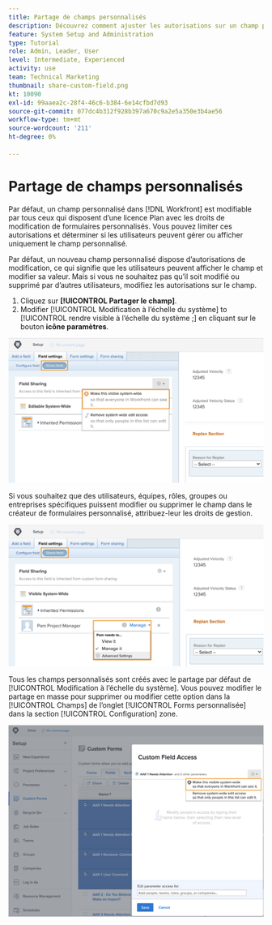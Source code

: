 ```yaml
---
title: Partage de champs personnalisés
description: Découvrez comment ajuster les autorisations sur un champ personnalisé pour déterminer si les utilisateurs peuvent gérer ou afficher uniquement le champ personnalisé.
feature: System Setup and Administration
type: Tutorial
role: Admin, Leader, User
level: Intermediate, Experienced
activity: use
team: Technical Marketing
thumbnail: share-custom-field.png
kt: 10090
exl-id: 99aaea2c-28f4-46c6-b384-6e14cfbd7d93
source-git-commit: 077dc4b312f928b397a670c9a2e5a350e3b4ae56
workflow-type: tm+mt
source-wordcount: '211'
ht-degree: 0%

---
```


# Partage de champs personnalisés

Par défaut, un champ personnalisé dans [!DNL Workfront] est modifiable par tous ceux qui disposent d’une licence Plan avec les droits de modification de formulaires personnalisés. Vous pouvez limiter ces autorisations et déterminer si les utilisateurs peuvent gérer ou afficher uniquement le champ personnalisé.

Par défaut, un nouveau champ personnalisé dispose d’autorisations de modification, ce qui signifie que les utilisateurs peuvent afficher le champ et modifier sa valeur. Mais si vous ne souhaitez pas qu’il soit modifié ou supprimé par d’autres utilisateurs, modifiez les autorisations sur le champ.

1. Cliquez sur **[!UICONTROL Partager le champ]**.
1. Modifier [!UICONTROL Modification à l’échelle du système] to [!UICONTROL rendre visible à l’échelle du système ;] en cliquant sur le bouton **icône paramètres**.

![[!UICONTROL rendre visible à l’échelle du système ;] dans le [!UICONTROL Partager le champ] sous-onglet](assets/custom-forms-field-sharing-1.png)

Si vous souhaitez que des utilisateurs, équipes, rôles, groupes ou entreprises spécifiques puissent modifier ou supprimer le champ dans le créateur de formulaires personnalisé, attribuez-leur les droits de gestion.

![[!UICONTROL Partager le champ] du sous-onglet [!UICONTROL Paramètres des champs] dans le créateur de formulaires personnalisé.](assets/custom-forms-field-sharing-2.png)

Tous les champs personnalisés sont créés avec le partage par défaut de [!UICONTROL Modification à l’échelle du système]. Vous pouvez modifier le partage en masse pour supprimer ou modifier cette option dans la [!UICONTROL Champs] de l’onglet [!UICONTROL Forms personnalisée] dans la section [!UICONTROL Configuration] zone.

![[!UICONTROL Accès aux champs personnalisés] window](assets/custom-forms-field-sharing-3.png)
